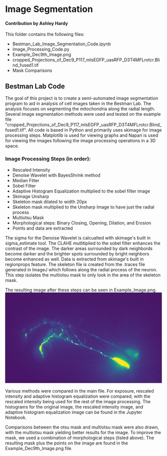 # Image Segmentation
#### Contribution by Ashley Hardy

This folder contains the following files:

- Bestman_Lab_Image_Segmentation_Code.ipynb
- Image_Processing_Code.py 
- Example_Dec9th_Image.png
- cropped_Projections_of_Dec9_P117_mlsEGFP_uasRFP_D3T4MFLrotcr.Blind_fused1.tif
- Mask Comparisons

## Bestman Lab Code

The goal of this project is to create a semi-automated image segmentation program to aid in analysis of cell images taken in the Bestman Lab. The analysis focuses on segmenting the mitochondria along the radial length. Several image segmentation methods were used and tested on the example file "cropped_Projections_of_Dec9_P117_mlsEGFP_uasRFP_D3T4MFLrotcr.Blind_fused1.tif". All code is based in Python and primarily uses skimage for image processing steps. Matplotlib is used for viewing graphs and Napari is used for viewing the images following the image processing operations in a 3D space.

### Image Processing Steps (in order):

- Rescaled Intensity
- Denoise Wavelet with BayesShrink method
- Median Filter
- Sobel Filter
- Adaptive Histogram Equalization multiplied to the sobel filter image
- Skimage Unsharp
- Skeleton mask dilated to width 20px
- Skeleton mask multiplied to the Unsharp Image to have just the radial process
- Multiotsu Mask
- Morphological steps: Binary Closing, Opening, Dilation, and Erosion
- Points and data are extracted

The sigma for the Denoise Wavelet is calcualted with skimage's built in sigma_estimate tool. The CLAHE mutlitiplied to the sobel filter enhances the contrast of the image. The darker areas surrounded by dark neighbords become darker and the brighter spots surrounded by bright neighbors become enhanced as well. Data is extracted from skimage's built in regionprops feature. 
The skeleton file is created from the .traces file generated in ImageJ which follows along the radial process of the neuron. This step isolates the multiotsu mask to only look in the area of the skeleton mask. 

The resulting image after these steps can be seen in Example_Image.png.![Example_Image](https://github.com/jebestman/ImageAnalysis/blob/ef513b65dd1c0d910aa4f0294e99c994506ed51c/Image_Segmentation/Example_Image%20File.png)



Various methods were compared in the main file. For exposure, rescaled intensity and adaptive histogram equalization were compared, with the rescaled intensity being used for the rest of the image processing. The histograms for the original image, the rescaled intensity image, and adaptive histogram equalization image can be found in the Jupyter Notebook. 

Comparisons between the otsu mask and multiotsu mask were also drawn, with the multiotsu mask yielding better results for the image. To improve the mask, we used a combination of morphological steps (listed above). The resulting mask plus the points on the image are found in the Example_Dec9th_Image.png file.
